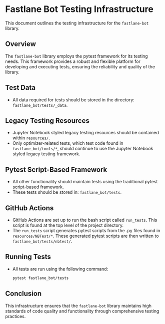 # Fastlane Bot Testing Infrastructure

This document outlines the testing infrastructure for the `fastlane-bot` library.

## Overview

The `fastlane-bot` library employs the pytest framework for its testing needs. This framework provides a robust and flexible platform for developing and executing tests, ensuring the reliability and quality of the library.

## Test Data

- All data required for tests should be stored in the directory: `fastlane_bot/tests/_data`.

## Legacy Testing Resources

- Jupyter Notebook styled legacy testing resources should be contained within `resources/`.
- Only optimizer-related tests, which test code found in `fastlane_bot/tools/*`, should continue to use the Jupyter Notebook styled legacy testing framework.

## Pytest Script-Based Framework

- All other functionality should maintain tests using the traditional pytest script-based framework.
- These tests should be stored in: `fastlane_bot/tests`.

## GitHub Actions

- GitHub Actions are set up to run the bash script called `run_tests`. This script is found at the top level of the project directory.
- The `run_tests` script generates pytest scripts from the .py files found in `resources/NBTest/*`. These generated pytest scripts are then written to `fastlane_bot/tests/nbtest/`.

## Running Tests

- All tests are run using the following command:
  ```bash
  pytest fastlane_bot/tests
  ```

## Conclusion

This infrastructure ensures that the `fastlane-bot` library maintains high standards of code quality and functionality through comprehensive testing practices.
